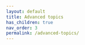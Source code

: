 ```yaml
---
layout: default
title: Advanced topics
has_children: true
nav_order: 3
permalink: /advanced-topics/
---
```

